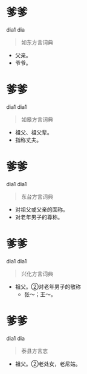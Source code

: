 # 爹爹
dia1 dia
> 如东方言词典
- 父亲。
- 爷爷。

# 爹爹
dia1 dia1
> 如皋方言词典
- 祖父、祖父辈。
- 指称丈夫。

# 爹爹
dia1 dia1
> 东台方言词典
- 对祖父或父亲的面称。
- 对老年男子的尊称。

# 爹爹
dia1 dia1
> 兴化方言词典
- 祖父。②对老年男子的敬称
  - 张～；王～。

# 爹爹
dia1 dia
> 泰县方言志
- 祖父。②老处女，老尼姑。

